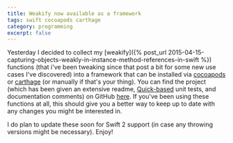 ```yaml
---
title: Weakify now available as a framework
tags: swift cocoapods carthage
category: programming
excerpt: false
---
```


Yesterday I decided to collect my [weakify]({% post_url 2015-04-15-capturing-objects-weakly-in-instance-method-references-in-swift %}) functions (that i've been tweaking since that post a bit for some new use cases I've discovered) into a framework that can be installed via [cocoapods](https://cocoapods.org) or [carthage](https://github.com/Carthage/Carthage) (or manually if that's your thing). You can find the project (which has been given an extensive readme, [Quick-based](https://github.com/Quick/Quick) unit tests, and documentation comments) on GitHub [here](https://github.com/klundberg/Weakify). If you've been using these functions at all, this should give you a better way to keep up to date with any changes you might be interested in.

I do plan to update these soon for Swift 2 support (in case any throwing versions might be necessary). Enjoy!
